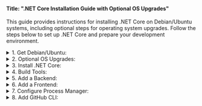 #### Title: ".NET Core Installation Guide with Optional OS Upgrades"

This guide provides instructions for installing .NET Core on Debian/Ubuntu systems, including optional steps for operating system upgrades. Follow the steps below to set up .NET Core and prepare your development environment.

<details>
<summary>1. Get Debian/Ubuntu:</summary>

1. [Install WSL Debian on Windows](https://github.com/brettjrea/Windows_WSL_Debian)

2. [Install WSL Ubuntu on Windows](https://github.com/brettjrea/Windows_WSL_Ubuntu)

3. [Install VSCode with Remote Pack on Windows](https://github.com/brettjrea/Windows_VSC_Remote_Pack)

</details>

<details>
<summary>2. Optional OS Upgrades:</summary>

1. [Upgrade Debian Bullseye to Buster](https://github.com/brettjrea/Debian_Bullseye_Upgrade_Script)

2. [Upgrade Ubuntu Focal to Jammy](https://github.com/brettjrea/Ubuntu_Jammy_Upgrade_Script)

</details>

<details>
<summary>3. Install .NET Core:</summary>

To facilitate .NET Core installation and ensure it's correctly configured on your system, a custom script is available. This script performs system updates, installs necessary dependencies, and configures your environment for .NET Core development.

```
sudo apt upgrade -y && sudo apt update -y && sudo apt autoremove -y &&
sudo apt install wget -y &&
sudo apt-get install --reinstall ca-certificates -y &&
wget https://raw.githubusercontent.com/brettjrea/Debian_Install_Dotnet/main/install-dotnet.sh &&
chmod +x install-dotnet.sh &&
./install-dotnet.sh &&
sudo apt autoremove -y &&
sudo apt clean -y
```

This command sequence ensures .NET Core is installed and ready to use on your Debian or Ubuntu system.

</details>

<details>
<summary>4. Build Tools:</summary>

1. [Install common build tools.](https://github.com/brettjrea/Debian_Install_Common_Build_Tools)

</details>

<details>
<summary>5. Add a Backend:</summary>

1. [Install Strapi.io backend](https://github.com/brettjrea/Debian_Strapi_Backend_API)

</details>

<details>
<summary>6. Add a Frontend:</summary>

1. [Install Gatsby frontend](https://github.com/brettjrea/Debian_Gatsby_Frontend_Client)

</details>

<details>
<summary>7. Configure Process Manager:</summary>

1. [Configure PM2 Process Manager](https://github.com/brettjrea/Debian_Configure_PM2)

</details>

<details>
<summary>8. Add GitHub CLI:</summary>

1. [Install GitHub CLI](https://github.com/brettjrea/Debian_Install_GitHub_CLI)

</details>
